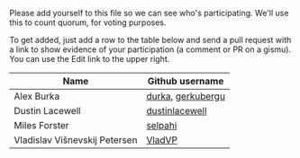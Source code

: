 Please add yourself to this file so we can see who's participating.
We'll use this to count quorum, for voting purposes.

To get added, just add a row to the table below and send a
pull request with a link to show evidence of your participation
(a comment or PR on a gismu).
You can use the Edit link to the upper right.

Name | Github username
-----|----------------
Alex Burka | [durka](http://github.com/durka), [gerkubergu](http://github.com/gerkubergu)
Dustin Lacewell | [dustinlacewell](http://github.com/dustinlacewell)
Miles Forster | [selpahi](http://github.com/selpahi)
Vladislav Višnevskij Petersen | [VladVP](https://github.com/VladVP)
